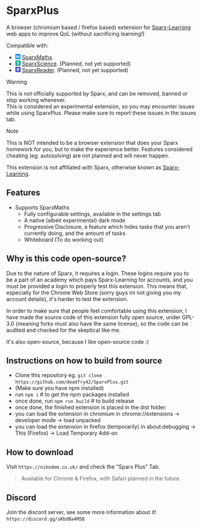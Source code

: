 # SparxPlus

A browser (chromium based / firefox based) extension for [Sparx-Learning](https://sparx-learning.com) web apps to improve QoL (without sacrificing learning!)  
  
Compatible with:

* <img width=14 src="assets/icon/sparx/mathss.png"> [SparxMaths](https://maths.sparx-learning.com).
* <img width=14 src="assets/icon/sparx/sciencee.png"> [SparxScience](https://science.sparx-learning.com). (Planned, not yet supported)
* <img width=14 src="assets/icon/sparx/readerr.png"> [SparxReader](https://reader.sparx-learning.com). (Planned, not yet supported)

> [!WARNING]
> This is not officially supported by Sparx, and can be removed, banned or stop working whenever.  
> This is considered an experimental extension, so you may encounter issues while using SparxPlus. Please make sure to report these issues in the issues tab.

> [!NOTE]
> This is NOT intended to be a browser extension that does your Sparx homework for you, but to make the experience better.
> Features considered cheating (eg. autosolving) are not planned and will never happen.

This extension is not affiliated with Sparx, otherwise known as [Sparx-Learning](https://sparx-learning.com).  

## Features

* Supports SparxMaths
  * Fully configurable settings, available in the settings tab
  * A native (albeit experimental) dark mode
  * Progressive Disclosure, a feature which hides tasks that you aren't currently doing, and the amount of tasks
  * Whiteboard (To do working out)

## Why is this code open-source?

Due to the nature of Sparx, it requires a login. These logins require you to be a part of an academy which pays Sparx-Learning for accounts, and you must be provided a login to properly test this extension. This means that, especially for the Chrome Web Store (sorry guys im not giving you my account details), it's harder to test the extension.

In order to make sure that people feel comfortable using this extension, I have made the source code of this extension fully open source, under GPL-3.0 (meaning forks must also have the same license), so the code can be audited and checked for the skeptical like me.

It's also open-source, because I like open-source code :)

## Instructions on how to build from source

* Clone this repository eg. `git clone https://github.com/deadfry42/SparxPlus.git`
* (Make sure you have npm installed)
* run `npm i` # to get the npm packages installed
* once done, run `npm run build` # to build release
* once done, the finished extension is placed in the dist folder.
* you can load the extension in chromium in chrome://extensions -> developer mode -> load unpacked
* you can load the extension in firefox (temporarily) in about:debugging -> This (Firefox) -> Load Temporary Add-on

## How to download

Visit `https://nikodem.co.uk/` and check the "Sparx Plus" Tab.  
> Available for Chrome & Firefox, with Safari planned in the future.

## Discord

Join the discord server, see some more information about it!  
`https://discord.gg/uKbdBa4M5B`
